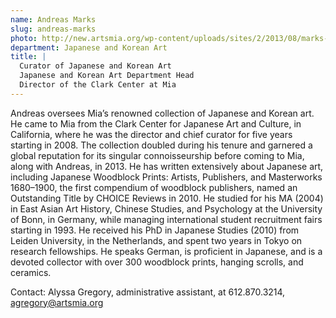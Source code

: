 ```yaml
---
name: Andreas Marks
slug: andreas-marks
photo: http://new.artsmia.org/wp-content/uploads/sites/2/2013/08/marks-e1376497629827.jpg
department: Japanese and Korean Art
title: |
  Curator of Japanese and Korean Art
  Japanese and Korean Art Department Head
  Director of the Clark Center at Mia
---
```


Andreas oversees Mia’s renowned collection of Japanese and Korean art. He came to Mia from the Clark Center for Japanese Art and Culture, in California, where he was the director and chief curator for five years starting in 2008. The collection doubled during his tenure and garnered a global reputation for its singular connoisseurship before coming to Mia, along with Andreas, in 2013. He has written extensively about Japanese art, including Japanese Woodblock Prints: Artists, Publishers, and Masterworks 1680–1900, the first compendium of woodblock publishers, named an Outstanding Title by CHOICE Reviews in 2010. He studied for his MA (2004) in East Asian Art History, Chinese Studies, and Psychology at the University of Bonn, in Germany, while managing international student recruitment fairs starting in 1993. He received his PhD in Japanese Studies (2010) from Leiden University, in the Netherlands, and spent two years in Tokyo on research fellowships. He speaks German, is proficient in Japanese, and is a devoted collector with over 300 woodblock prints, hanging scrolls, and ceramics.

Contact:  Alyssa Gregory, administrative assistant, at 612.870.3214, [agregory@artsmia.org](mailto:agregory@artsmia.org)
